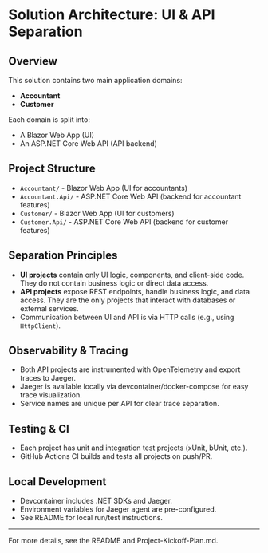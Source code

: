# Solution Architecture: UI & API Separation

## Overview
This solution contains two main application domains:
- **Accountant**
- **Customer**

Each domain is split into:
- A Blazor Web App (UI)
- An ASP.NET Core Web API (API backend)

## Project Structure
- `Accountant/` - Blazor Web App (UI for accountants)
- `Accountant.Api/` - ASP.NET Core Web API (backend for accountant features)
- `Customer/` - Blazor Web App (UI for customers)
- `Customer.Api/` - ASP.NET Core Web API (backend for customer features)

## Separation Principles
- **UI projects** contain only UI logic, components, and client-side code. They do not contain business logic or direct data access.
- **API projects** expose REST endpoints, handle business logic, and data access. They are the only projects that interact with databases or external services.
- Communication between UI and API is via HTTP calls (e.g., using `HttpClient`).

## Observability & Tracing
- Both API projects are instrumented with OpenTelemetry and export traces to Jaeger.
- Jaeger is available locally via devcontainer/docker-compose for easy trace visualization.
- Service names are unique per API for clear trace separation.

## Testing & CI
- Each project has unit and integration test projects (xUnit, bUnit, etc.).
- GitHub Actions CI builds and tests all projects on push/PR.

## Local Development
- Devcontainer includes .NET SDKs and Jaeger.
- Environment variables for Jaeger agent are pre-configured.
- See README for local run/test instructions.

---

For more details, see the README and Project-Kickoff-Plan.md.
